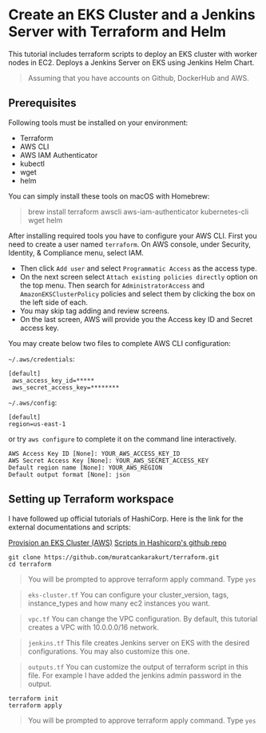 # Create an EKS Cluster and a Jenkins Server with Terraform and Helm

This tutorial includes terraform scripts to deploy an EKS cluster with worker nodes in EC2. Deploys a Jenkins Server on EKS using Jenkins Helm Chart.

> Assuming that you have accounts on Github, DockerHub and AWS.

## Prerequisites

Following tools must be installed on your environment:
- Terraform
- AWS CLI
- AWS IAM Authenticator
- kubectl
- wget
- helm

You can simply install these tools on macOS with Homebrew:
> brew install terraform awscli aws-iam-authenticator kubernetes-cli wget helm

After installing required tools you have to configure your AWS CLI. First you need to create a user named `terraform`. On AWS console, under Security, Identity, & Compliance menu, select IAM. 
- Then click `Add user` and select `Programmatic Access` as the access type. 
- On the next screen select `Attach existing policies directly` option on the top menu. Then search for `AdministratorAccess` and  `AmazonEKSClusterPolicy` policies and select them by clicking the box on the left side of each. 
- You may skip tag adding and review screens. 
- On the last screen, AWS will provide you the Access key ID and Secret access key. 

You may create below two files to complete AWS CLI configuration:

`~/.aws/credentials`:
```
[default]
 aws_access_key_id=*****
 aws_secret_access_key=********
```
`~/.aws/config`:
```
[default]
region=us-east-1
```
or try `aws configure` to complete it on the command line interactively.
```
AWS Access Key ID [None]: YOUR_AWS_ACCESS_KEY_ID
AWS Secret Access Key [None]: YOUR_AWS_SECRET_ACCESS_KEY
Default region name [None]: YOUR_AWS_REGION
Default output format [None]: json
```

## Setting up Terraform workspace

I have followed up official tutorials of HashiCorp. Here is the link for the external documentations and scripts:

[Provision an EKS Cluster (AWS)](https://learn.hashicorp.com/tutorials/terraform/eks)
[Scripts in Hashicorp's github repo](https://github.com/hashicorp/learn-terraform-provision-eks-cluster)

```shell
git clone https://github.com/muratcankarakurt/terraform.git
cd terraform
```
> You will be prompted to approve terraform apply command. Type `yes`


>`eks-cluster.tf` You can configure your cluster_version, tags, instance_types and how many ec2 instances you want.

>`vpc.tf` You can change the VPC configuration. By default, this tutorial creates a VPC with 10.0.0.0/16 network.

>`jenkins.tf` This file creates Jenkins server on EKS with the desired configurations. You may also customize this one.

>`outputs.tf` You can customize the output of terraform script in this file. For example I have added the jenkins admin password in the output.


```shell
terraform init
terraform apply
```
> You will be prompted to approve terraform apply command. Type `yes`
